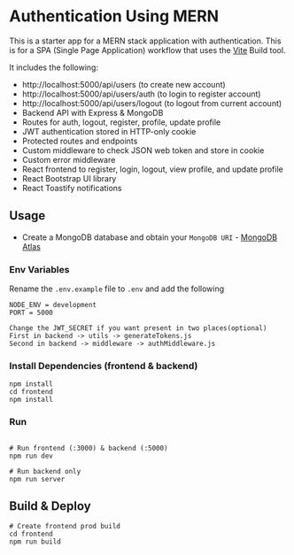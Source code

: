 # Authentication Using MERN

This is a starter app for a MERN stack application with authentication. This is for a SPA (Single Page Application) workflow that uses the [Vite](https://vite.dev) Build tool.


It includes the following:
- http://localhost:5000/api/users (to create new account)
- http://localhost:5000/api/users/auth (to login to register account)
- http://localhost:5000/api/users/logout (to logout from current account)
- Backend API with Express & MongoDB
- Routes for auth, logout, register, profile, update profile
- JWT authentication stored in HTTP-only cookie
- Protected routes and endpoints
- Custom middleware to check JSON web token and store in cookie
- Custom error middleware
- React frontend to register, login, logout, view profile, and update profile
- React Bootstrap UI library
- React Toastify notifications


## Usage

- Create a MongoDB database and obtain your `MongoDB URI` - [MongoDB Atlas](https://www.mongodb.com/cloud/atlas/register)

### Env Variables

Rename the `.env.example` file to `.env` and add the following

```
NODE_ENV = development
PORT = 5000
```


```
Change the JWT_SECRET if you want present in two places(optional)
First in backend -> utils -> generateTokens.js
Second in backend -> middleware -> authMiddleware.js
```


### Install Dependencies (frontend & backend)

```
npm install
cd frontend
npm install
```

### Run

```

# Run frontend (:3000) & backend (:5000)
npm run dev

# Run backend only
npm run server
```

## Build & Deploy

```
# Create frontend prod build
cd frontend
npm run build
```
